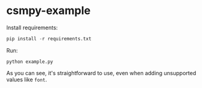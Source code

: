 # csmpy-example

Install requirements:

```python
pip install -r requirements.txt
```

Run:

```
python example.py
```

As you can see, it's straightforward to use, even when adding unsupported values like `font`.
